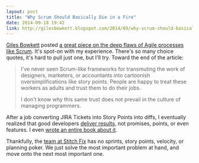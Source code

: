 ```yaml
---
layout: post
title: "Why Scrum Should Basically Die in a Fire"
date: 2014-09-18 19:42
link: http://gilesbowkett.blogspot.com/2014/09/why-scrum-should-basically-just-die-in.html
---
```


[Giles Bowkett][gilesgoatboy] posted [a great piece on the deep flaws of Agile processes like Scrum][gilespost].
It's spot-on with my experience.
There's so many choice quotes, it's hard to pull just one, but I'll try.
Toward the end of the article:

> I've never seen Scrum-like frameworks for transmuting the work of designers, marketers, or accountants into cartoonish oversimplifications like story points. People are happy to treat these workers as adults and trust them to do their jobs.
>
> I don't know why this same trust does not prevail in the culture of managing programmers.

After a job converting JIRA Tickets into Story Points into diffs, I eventually realized that good developers [deliver results][ls-blogpost], not promises, points, or even features.
I even [wrote an entire book about it][sweng].

Thankfully, the [team at Stitch Fix][stitchfix] has no sprints, story points,
velocity, or planning poker.  We just solve the most important problem at hand, and
move onto the next most important one.

[gilesgoatboy]: http://gilesbowkett.blogspot.com/
[gilespost]: http://gilesbowkett.blogspot.com/2014/09/why-scrum-should-basically-just-die-in.html
[ls-blogpost]: http://naildrivin5.com/blog/2013/01/27/what-i-learned-working-at-livingsocial.html
[stitchfix]: http://tech.stitchfix.com
[sweng]: http://theseniorsoftwareengineer.com
